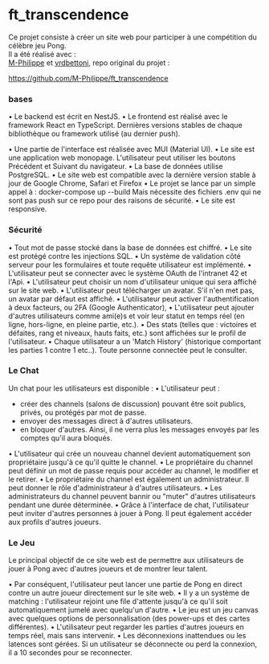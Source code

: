 # ft_transcendence
  
Ce projet consiste à créer un site web pour participer à une compétition du célèbre jeu Pong.  
Il a été réalisé avec :  
[M-Philippe](https://github.com/M-Philippe/) et [vrdbettoni](https://github.com/vrdbettoni), repo original du projet :   
  
https://github.com/M-Philippe/ft_transcendence  

### bases
• Le backend est écrit en NestJS.
• Le frontend est réalisé avec le framework React en TypeScript.
Dernières versions stables de chaque bibliothèque ou framework utilisé (au dernier push).

• Une partie de l'interface est réalisée avec MUI (Material UI).
• Le site est une application web monopage. L'utilisateur peut utiliser les boutons Précédent et Suivant du navigateur.
• La base de données utilise PostgreSQL.
• Le site web est compatible avec la dernière version stable à jour de Google Chrome, Safari et Firefox
• Le projet se lance par un simple appel à : docker-compose up --build
Mais nécessite des fichiers .env qui ne sont pas push sur ce repo pour des raisons de sécurité.
• Le site est responsive.
  
### Sécurité
• Tout mot de passe stocké dans la base de données est chiffré.
• Le site est protégé contre les injections SQL.
• Un système de validation côté serveur pour les formulaires et toute requête utilisateur est implémenté.
• L'utilisateur peut se connecter avec le système OAuth de l'intranet 42 et l'Api.
• L'utilisateur peut choisir un nom d'utilisateur unique qui sera affiché sur le site web.
• L'utilisateur peut télécharger un avatar. S'il n'en met pas, un avatar par défaut est affiché.
• L'utilisateur peut activer l'authentification à deux facteurs, ou 2FA (Google Authenticator),
• L'utilisateur peut ajouter d'autres utilisateurs comme ami(e)s et voir leur statut en temps réel (en ligne, hors-ligne, en pleine partie, etc.).
• Des stats (telles que : victoires et défaites, rang et niveaux, hauts faits, etc.) sont affichées sur le profil de l'utilisateur.
• Chaque utilisateur a un 'Match History' (historique comportant les parties 1 contre 1 etc..). Toute personne connectée peut le consulter.
  
### Le Chat
Un chat pour les utilisateurs est disponible :
• L'utilisateur peut :
- créer des channels (salons de discussion) pouvant être soit publics, privés, ou protégés par mot de passe.
- envoyer des messages direct à d'autres utilisateurs.
- en bloquer d'autres. Ainsi, il ne verra plus les messages envoyés par les comptes qu'il aura bloqués.

• L'utilisateur qui crée un nouveau channel devient automatiquement son propriétaire jusqu'à ce qu'il quitte le channel.
• Le propriétaire du channel peut définir un mot de passe requis pour accéder au channel, le modifier et le retirer.
• Le propriétaire du channel est également un administrateur. Il peut donner le rôle d'administrateur à d'autres utilisateurs.
• Les administrateurs du channel peuvent bannir ou "muter" d'autres utilisateurs pendant une durée déterminée.
• Grâce à l'interface de chat, l'utilisateur peut inviter d'autres personnes à jouer à Pong. Il peut également accéder aux profils d'autres joueurs.
 
### Le Jeu  
Le principal objectif de ce site web est de permettre aux utilisateurs de jouer à Pong avec d'autres joueurs et de montrer leur talent.

• Par conséquent, l'utilisateur peut lancer une partie de Pong en direct contre un autre joueur directement sur le site web.
• Il y a un système de matching : l'utilisateur rejoint une file d'attente jusqu'à ce qu'il soit automatiquement jumelé avec quelqu'un d'autre.
• Le jeu est un jeu canvas avec quelques options de personnalisation (des power-ups et des cartes différentes).
• L'utilisateur peut regarder les parties d'autres joueurs en temps réel, mais sans intervenir.
• Les déconnexions inattendues ou les latences sont gérées. Si un utilisateur se déconnecte ou perd la connexion, il a 10 secondes pour se reconnecter.
